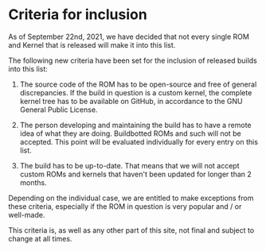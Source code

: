 # Criteria for inclusion

As of September 22nd, 2021, we have decided that not every single ROM and Kernel that is released will make it into this list.

The following new criteria have been set for the inclusion of released builds into this list:

1. The source code of the ROM has to be open-source and free of general discrepancies. If the build in question is a custom kernel, the complete kernel tree has to be available on GitHub, in accordance to the GNU General Public License.

2. The person developing and maintaining the build has to have a remote idea of what they are doing. Buildbotted ROMs and such will not be accepted. This point will be evaluated individually for every entry on this list.

3. The build has to be up-to-date. That means that we will not accept custom ROMs and kernels that haven't been updated for longer than 2 months.

Depending on the individual case, we are entitled to make exceptions from these criteria, especially if the ROM in question is very popular and / or well-made.

This criteria is, as well as any other part of this site, not final and subject to change at all times.